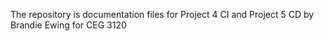 The repository is documentation files for Project 4 CI and Project 5 CD by Brandie Ewing for CEG 3120
